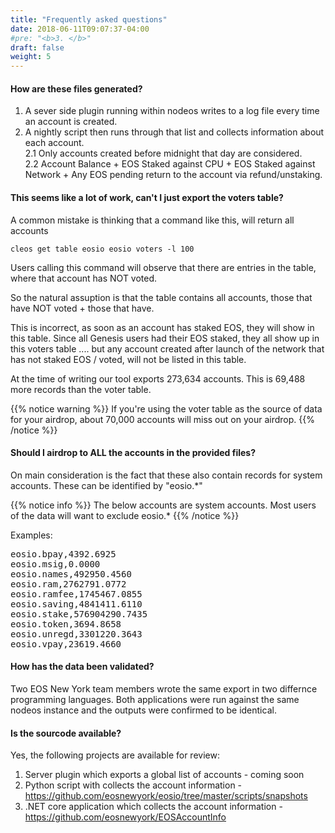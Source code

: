 ```yaml
---
title: "Frequently asked questions"
date: 2018-06-11T09:07:37-04:00
#pre: "<b>3. </b>"
draft: false
weight: 5
---
```


#### How are these files generated?

1. A sever side plugin running within nodeos writes to a log file every time an account is created.    
2. A nightly script then runs through that list and collects information about each account.   
2.1 Only accounts created before midnight that day are considered.  
2.2 Account Balance + EOS Staked against CPU + EOS Staked against Network + Any EOS pending return to the account via refund/unstaking. 

#### This seems like a lot of work, can't I just export the voters table?

A common mistake is thinking that a command like this, will return all accounts
```
cleos get table eosio eosio voters -l 100
```
Users calling this command will observe that there are entries in the table, where that account has NOT voted.  

So the natural assuption is that the table contains all accounts, those that have NOT voted +  those that have.  

This is incorrect, as soon as an account has staked EOS, they will show in this table. Since all Genesis users had their EOS staked, they all show up in this voters table .... but any account created after launch of the network that has not staked EOS / voted, will not be listed in this table. 

At the time of writing our tool exports 273,634 accounts. This is 69,488 more records than the voter table. 

{{% notice warning %}}
If you're using the voter table as the source of data for your airdrop, about 70,000 accounts will miss out on your airdrop.
{{% /notice %}}

#### Should I airdrop to ALL the accounts in the provided files?

On main consideration is the fact that these also contain records for system accounts. These can be identified by "eosio.*"

{{% notice info %}}
The below accounts are system accounts. Most users of the data will want to exclude eosio.*
{{% /notice %}}

Examples:

<pre>
eosio.bpay,4392.6925
eosio.msig,0.0000
eosio.names,492950.4560
eosio.ram,2762791.0772
eosio.ramfee,1745467.0855
eosio.saving,4841411.6110
eosio.stake,576904290.7435
eosio.token,3694.8658
eosio.unregd,3301220.3643
eosio.vpay,23619.4660
</pre>

#### How has the data been validated?

Two EOS New York team members wrote the same export in two differnce programming languages. Both applications were run against the same nodeos instance and the outputs were confirmed to be identical. 

#### Is the sourcode available?

Yes, the following projects are available for review:   
1. Server plugin which exports a global list of accounts - coming soon  
2. Python script with collects the account information - https://github.com/eosnewyork/eosio/tree/master/scripts/snapshots  
3. .NET core application which collects the account information - https://github.com/eosnewyork/EOSAccountInfo
